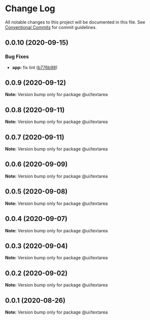 # Change Log

All notable changes to this project will be documented in this file.
See [Conventional Commits](https://conventionalcommits.org) for commit guidelines.

## 0.0.10 (2020-09-15)


### Bug Fixes

* **app:** fix lint ([b776b98](https://github.com/Atlantis-Lab/shop-bmw-accessories/commit/b776b98e321e335a36129e1c38919e1e95765f9a))





## 0.0.9 (2020-09-12)

**Note:** Version bump only for package @ui/textarea





## 0.0.8 (2020-09-11)

**Note:** Version bump only for package @ui/textarea





## 0.0.7 (2020-09-11)

**Note:** Version bump only for package @ui/textarea





## 0.0.6 (2020-09-09)

**Note:** Version bump only for package @ui/textarea





## 0.0.5 (2020-09-08)

**Note:** Version bump only for package @ui/textarea

## 0.0.4 (2020-09-07)

**Note:** Version bump only for package @ui/textarea

## 0.0.3 (2020-09-04)

**Note:** Version bump only for package @ui/textarea

## 0.0.2 (2020-09-02)

**Note:** Version bump only for package @ui/textarea

## 0.0.1 (2020-08-26)

**Note:** Version bump only for package @ui/textarea

